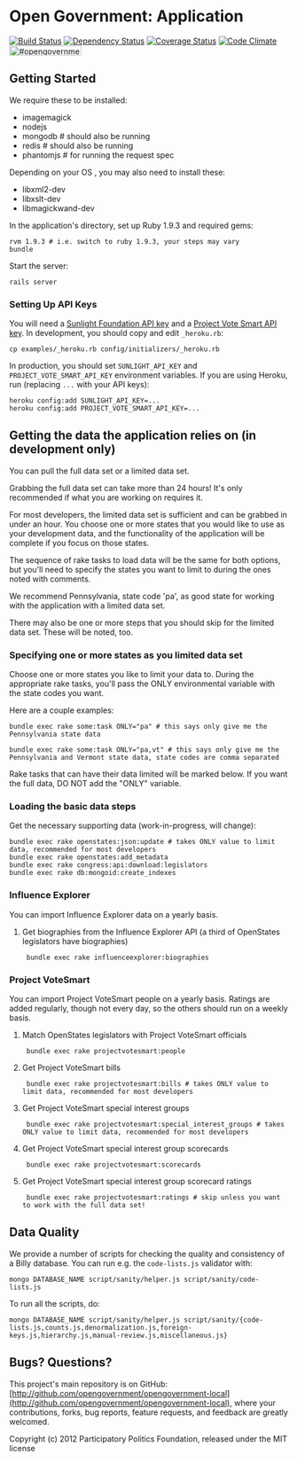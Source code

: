 # Open Government: Application

[![Build Status](https://secure.travis-ci.org/opengovernment/opengovernment-app.png)](http://travis-ci.org/opengovernment/opengovernment-app)
[![Dependency Status](https://gemnasium.com/opengovernment/opengovernment-app.png)](https://gemnasium.com/opengovernment/opengovernment-app)
[![Coverage Status](https://coveralls.io/repos/opengovernment/opengovernment-app/badge.png?branch=master)](https://coveralls.io/r/opengovernment/opengovernment-app)
[![Code Climate](https://codeclimate.com/github/opengovernment/opengovernment-app.png)](https://codeclimate.com/github/opengovernment/opengovernment-app)
<a href="https://kiwiirc.com/client/irc.freenode.net/?nick=web_guest%7C?#opengovernment"><img src="https://kiwiirc.com/buttons/irc.freenode.net/opengovernment.png" alt="#opengovernment IRC channel" height="18" width="130" style="max-width:100%;"></a>

## Getting Started

We require these to be installed:

* imagemagick
* nodejs
* mongodb # should also be running
* redis # should also be running
* phantomjs # for running the request spec

Depending on your OS , you may also need to install these:

* libxml2-dev
* libxslt-dev
* libmagickwand-dev

In the application's directory, set up Ruby 1.9.3 and required gems:

    rvm 1.9.3 # i.e. switch to ruby 1.9.3, your steps may vary
    bundle

Start the server:

    rails server

### Setting Up API Keys

You will need a [Sunlight Foundation API key](http://services.sunlightlabs.com/accounts/register/) and a [Project Vote Smart API key](http://votesmart.org/share/api). In development, you should copy and edit `_heroku.rb`:

    cp examples/_heroku.rb config/initializers/_heroku.rb

In production, you should set `SUNLIGHT_API_KEY` and `PROJECT_VOTE_SMART_API_KEY` environment variables. If you are using Heroku, run (replacing `...` with your API keys):

    heroku config:add SUNLIGHT_API_KEY=...
    heroku config:add PROJECT_VOTE_SMART_API_KEY=...

## Getting the data the application relies on (in development only)

You can pull the full data set or a limited data set.

Grabbing the full data set can take more than 24 hours! It's only recommended if what you are working on requires it.

For most developers, the limited data set is sufficient and can be grabbed in under an hour. You choose one or more states that you would like to use as your development data, and the functionality of the application will be complete if you focus on those states.

The sequence of rake tasks to load data will be the same for both options, but you'll need to specify the states you want to limit to during the ones noted with comments.

We recommend Pennsylvania, state code 'pa', as good state for working with the application with a limited data set.

There may also be one or more steps that you should skip for the limited data set. These will be noted, too.

### Specifying one or more states as you limited data set

Choose one or more states you like to limit your data to. During the appropriate rake tasks, you'll pass the ONLY environmental variable with the state codes you want.

Here are a couple examples:

    bundle exec rake some:task ONLY="pa" # this says only give me the Pennsylvania state data

    bundle exec rake some:task ONLY="pa,vt" # this says only give me the Pennsylvania and Vermont state data, state codes are comma separated

Rake tasks that can have their data limited will be marked below. If you want the full data, DO NOT add the "ONLY" variable.

### Loading the basic data steps

Get the necessary supporting data (work-in-progress, will change):

    bundle exec rake openstates:json:update # takes ONLY value to limit data, recommended for most developers
    bundle exec rake openstates:add_metadata
    bundle exec rake congress:api:download:legislators
    bundle exec rake db:mongoid:create_indexes

### Influence Explorer

You can import Influence Explorer data on a yearly basis.

1. Get biographies from the Influence Explorer API (a third of OpenStates legislators have biographies)

        bundle exec rake influenceexplorer:biographies

### Project VoteSmart

You can import Project VoteSmart people on a yearly basis. Ratings are added regularly, though not every day, so the others should run on a weekly basis.

1. Match OpenStates legislators with Project VoteSmart officials

        bundle exec rake projectvotesmart:people

1. Get Project VoteSmart bills

        bundle exec rake projectvotesmart:bills # takes ONLY value to limit data, recommended for most developers

1. Get Project VoteSmart special interest groups

        bundle exec rake projectvotesmart:special_interest_groups # takes ONLY value to limit data, recommended for most developers

1. Get Project VoteSmart special interest group scorecards

        bundle exec rake projectvotesmart:scorecards

1. Get Project VoteSmart special interest group scorecard ratings

        bundle exec rake projectvotesmart:ratings # skip unless you want to work with the full data set!

## Data Quality

We provide a number of scripts for checking the quality and consistency of a Billy database. You can run e.g. the `code-lists.js` validator with:

    mongo DATABASE_NAME script/sanity/helper.js script/sanity/code-lists.js

To run all the scripts, do:

    mongo DATABASE_NAME script/sanity/helper.js script/sanity/{code-lists.js,counts.js,denormalization.js,foreign-keys.js,hierarchy.js,manual-review.js,miscellaneous.js}

## Bugs? Questions?

This project's main repository is on GitHub: [http://github.com/opengovernment/opengovernment-local](http://github.com/opengovernment/opengovernment-local), where your contributions, forks, bug reports, feature requests, and feedback are greatly welcomed.

Copyright (c) 2012 Participatory Politics Foundation, released under the MIT license
